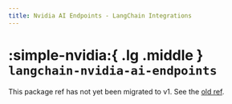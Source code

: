 ```yaml
---
title: Nvidia AI Endpoints - LangChain Integrations
---
```


# :simple-nvidia:{ .lg .middle } `langchain-nvidia-ai-endpoints`

This package ref has not yet been migrated to v1. See the [old ref](https://python.langchain.com/api_reference/nvidia_ai_endpoints/index.html).
